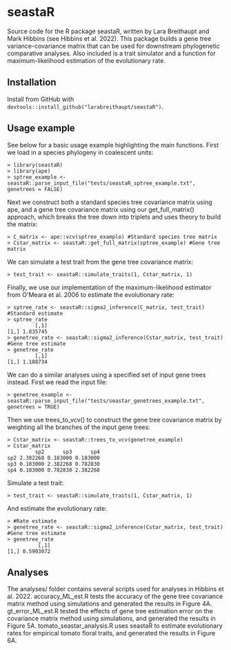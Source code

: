# seastaR

Source code for the R package seastaR, written by Lara Breithaupt and Mark Hibbins (see Hibbins et al. 2022). This package builds a gene tree variance-covariance matrix that can be used for downstream phylogenetic comparative analyses. Also included is a trait simulator and a function for maximum-likelihood estimation of the evolutionary rate.

## Installation 

Install from GitHub with `devtools::install_github("larabreithaupt/seastaR")`.

## Usage example

See below for a basic usage example highlighting the main functions. First we load in a species phylogeny in coalescent units:

    > library(seastaR)
    > library(ape)
    > sptree_example <- seastaR::parse_input_file("tests/seastaR_sptree_example.txt", genetrees = FALSE)
    
Next we construct both a standard species tree covariance matrix using ape, and a gene tree covariance matrix using our get_full_matrix() approach, which breaks the tree down into triplets and uses theory to build the matrix:

    > C_matrix <- ape::vcv(sptree_example) #Standard species tree matrix 
    > Cstar_matrix <- seastaR::get_full_matrix(sptree_example) #Gene tree matrix 

We can simulate a test trait from the gene tree covariance matrix:

    > test_trait <- seastaR::simulate_traits(1, Cstar_matrix, 1)

Finally, we use our implementation of the maximum-likelihood estimator from O'Meara et al. 2006 to estimate the evolutionary rate:

    > sptree_rate <- seastaR::sigma2_inference(C_matrix, test_trait) #Standard estimate
    > sptree_rate
             [,1]
    [1,] 1.835745
    > genetree_rate <- seastaR::sigma2_inference(Cstar_matrix, test_trait) #Gene tree estimate
    > genetree_rate
             [,1]
    [1,] 1.188734

We can do a similar analyses using a specified set of input gene trees instead. First we read the input file:

    > genetree_example <- seastaR::parse_input_file("tests/seastar_genetrees_example.txt", genetrees = TRUE)

Then we use trees_to_vcv() to construct the gene tree covariance matrix by weighting all the branches of the input gene trees: 

    > Cstar_matrix <- seastaR::trees_to_vcv(genetree_example)
    > Cstar_matrix 
             sp2      sp3      sp4
    sp2 2.382268 0.183000 0.183000
    sp3 0.183000 2.382268 0.782830
    sp4 0.183000 0.782830 2.382268

Simulate a test trait:

    > test_trait <- seastaR::simulate_traits(1, Cstar_matrix, 1)

And estimate the evolutionary rate: 

    > #Rate estimate 
    > genetree_rate <- seastaR::sigma2_inference(Cstar_matrix, test_trait) #Gene tree estimate
    > genetree_rate
              [,1]
    [1,] 0.5903072

## Analyses

The analyses/ folder contains several scripts used for analyses in Hibbins et al. 2022. accuracy_ML_est.R tests the accuracy of the gene tree covariance matrix method using simulations and generated the results in Figure 4A. gt_error_ML_est.R tested the effects of gene tree estimation error on the covariance matrix method using simulations, and generated the results in Figure 5A. tomato_seastar_analysis.R uses seastaR to estimate evolutionary rates for empirical tomato floral traits, and generated the results in Figure 6A. 
